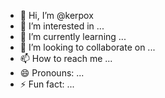 - 👋 Hi, I’m @kerpox
- 👀 I’m interested in ...
- 🌱 I’m currently learning ...
- 💞️ I’m looking to collaborate on ...
- 📫 How to reach me ...
- 😄 Pronouns: ...
- ⚡ Fun fact: ...

<!---
kerpox/kerpox is a ✨ special ✨ repository because its `README.md` (this file) appears on your GitHub profile.
You can click the Preview link to take a look at your changes.
--->
